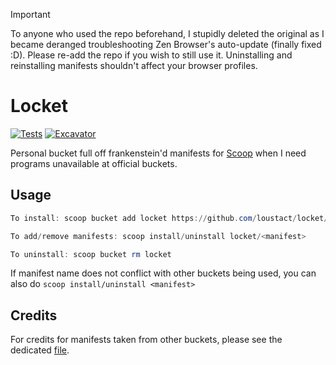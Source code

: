 > [!IMPORTANT]
> To anyone who used the repo beforehand, I stupidly deleted the original as I became deranged troubleshooting Zen Browser's auto-update (finally fixed :D). Please re-add the repo if you wish to still use it. Uninstalling and reinstalling manifests shouldn't affect your browser profiles.

# Locket

[![Tests](https://github.com/loustact/locket/actions/workflows/ci.yml/badge.svg)](https://github.com/loustact/locket/actions/workflows/ci.yml) [![Excavator](https://github.com/loustact/locket/actions/workflows/excavator.yml/badge.svg)](https://github.com/loustact/locket/actions/workflows/excavator.yml)

Personal bucket full off frankenstein'd manifests for [Scoop](https://scoop.sh) when I need programs unavailable at official buckets.

## Usage

```powershell
To install: scoop bucket add locket https://github.com/loustact/locket/

To add/remove manifests: scoop install/uninstall locket/<manifest>

To uninstall: scoop bucket rm locket
```

If manifest name does not conflict with other buckets being used, you can also do `scoop install/uninstall <manifest>`

## Credits

For credits for manifests taken from other buckets, please see the dedicated [file](./CREDITS.md).
